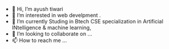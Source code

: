 - 👋 Hi, I’m ayush tiwari
- 👀 I’m interested in web develpment . 
- 🌱 I’m currently Studing in Btech CSE specialization in Artificial INtelligence & machine learning,
- 💞️ I’m looking to collaborate on ...
- 📫 How to reach me ...

<!---
tiwariayush013/tiwariayush013 is a ✨ special ✨ repository because its `README.md` (this file) appears on your GitHub profile.
You can click the Preview link to take a look at your changes.
--->

